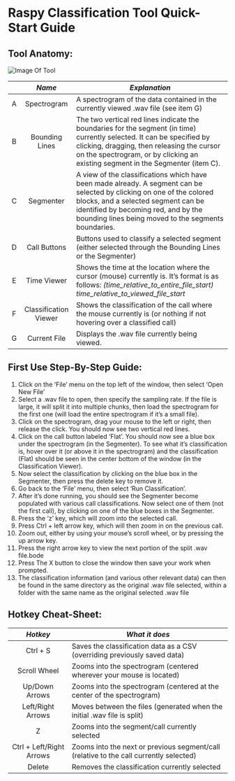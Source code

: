 # Raspy Classification Tool Quick-Start Guide 

## Tool Anatomy:

![Image Of Tool](https://lh3.googleusercontent.com/9VOkL2UMKDayPiYjABYDyWeZjNbBG7WduOMmtmR2LtPrPe0eiguTtdpwAZlHrDKlps7AL9Tyyq58Kk9EdWqq_izADOqivom6P2g6r0RC7QkIv-W_qHazqQk76cV9nY6u7gjra2SFPeVoc28RcvxrWsCpCDRhxMIwp6WvXb1KiG2F4CVE6Op5iYjG03DqPGby8WIMPcvKv-gZHpPRvdzWQorDfcQubZmPY62UZjV7W6-O60hB6efZ1ZkoAso1zKftnUlDu4_v4RvdzIiovLTs_7FHcvKluJMjhRKaztrF1R3YaWsJgm6PGVHhLFSEUw9FUIooJ51LAlxakgcefWjPzZUiq-uQlI3O4A5KtwRcl6CBKyeK5Iu8C1UTxGOI1b9gRJF8d2yhjJ5Kdt3uPDNtQd_lFV0ED8Jv5Aai_aR069p8XovXJEHpjs7LRBwjKYDfhia4vtzrr_3AeXJX4x0C4lpl9s3Foax6vEqOf4gGjeOInFFPczIXUSqiwGEAWGHPhEMKFNOwlfVGVNuKpV84p9uoFnXzjvKrolpIjq3-IaiUDxY87-sElyKVdmE8izMz40WrMZVKPVUJZyQglz7Zit_pzeOy-Ke04WUoN3EwQg9lIlC_J3wwOpxOpE7eS_QwaNByFYNCwT0r4z4rxK7Zjd-Qj6zFDzbVl92R0imHqDYC_r-ZFIhDaqVAJOjhucewWU4-hq00o7xzYyzv-khj_-8p=w898-h961-no?authuser=0)

 | *Name* | *Explanation* 
:---: | :---: | ---
A | Spectrogram | A spectrogram of the data contained in the currently viewed .wav file (see item G) 
B | Bounding Lines | The two vertical red lines indicate the boundaries for the segment (in time) currently selected.  It can be specified by clicking, dragging, then releasing the cursor on the spectrogram, or by clicking an existing segment in the Segmenter (item C). 
C | Segmenter | A view of the classifications which have been made already.  A segment can be selected by clicking on one of the colored blocks, and a selected segment can be identified by becoming red, and by the bounding lines being moved to the segments boundaries. 
D | Call Buttons | Buttons used to classify a selected segment (either selected through the Bounding Lines or the Segmenter) 
E | Time Viewer | Shows the time at the location where the cursor (mouse) currently is.  It’s format is as follows:  *(time_relative_to_entire_file_start) time_relative_to_viewed_file_start*
F | Classification Viewer | Shows the classification of the call where the mouse currently is (or nothing if not hovering over a classified call) 
G | Current File | Displays the .wav file currently being viewed. 


## First Use Step-By-Step Guide:

1. Click on the ‘File’ menu on the top left of the window, then select ‘Open New File’ 
2. Select a .wav file to open, then specify the sampling rate.  If the file is large, it will split it into multiple chunks, then load the spectrogram for the first one (will load the entire spectrogram if it’s a small file). 
3. Click on the spectrogram, drag your mouse to the left or right, then release the click.  You should now see two vertical red lines. 
4. Click on the call button labeled ‘Flat’.  You should now see a blue box under the spectrogram (in the Segmenter).  To see what it’s classification is, hover over it (or above it in the spectrogram) and the classification (Flat) should be seen in the center bottom of the window (in the Classification Viewer). 
5. Now select the classification by clicking on the blue box in the Segmenter, then press the delete key to remove it. 
6. Go back to the ‘File’ menu, then select ‘Run Classification’. 
7. After it’s done running, you should see the Segmenter become populated with various call classifications.  Now select one of them (not the first call), by clicking on one of the blue boxes in the Segmenter. 
8. Press the ‘z’ key, which will zoom into the selected call.   
9. Press Ctrl + left arrow key, which will then zoom in on the previous call. 
10. Zoom out, either by using your mouse’s scroll wheel, or by pressing the up arrow key. 
11. Press the right arrow key to view the next portion of the split .wav file.bode  
12. Press The X button  to close the window then save your work when prompted. 
13. The classification information (and various other relevant data) can then be found in the same directory as the original .wav file selected, within a folder with the same name as the original selected .wav file 

## Hotkey Cheat-Sheet:

*Hotkey* | *What it does* 
:---: | ---
Ctrl + S | Saves the classification data as a CSV (overriding previously saved data) 
Scroll Wheel | Zooms into the spectrogram (centered wherever your mouse is located) 
Up/Down Arrows | Zooms into the spectrogram (centered at the center of the spectrogram) 
Left/Right Arrows | Moves between the files (generated when the initial .wav file is split) 
Z | Zooms into the segment/call currently selected 
Ctrl + Left/Right Arrows  | Zooms into the next or previous segment/call (relative to the call currently selected) 
Delete | Removes the classification currently selected 
